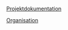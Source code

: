 [Projektdokumentation](https://geodatenprojekt.github.io/GeoLeo-Dokumentation/projekt_dokumentation)   




[Organisation](https://geodatenprojekt.github.io/GeoLeo-Dokumentation/organisation)  
